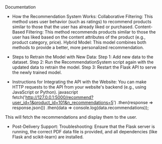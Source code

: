 Documentation

- How the Recommendation System Works:
  Collaborative Filtering: This method uses user behavior (such as ratings) to recommend products similar to those that the user has already liked or purchased.
  Content-Based Filtering: This method recommends products similar to those the user has liked based on the content attributes of the product (e.g., product category, price).
  Hybrid Model: This model combines both methods to provide a better, more personalized recommendation.

- Steps to Retrain the Model with New Data:
  Step 1: Add new data to the dataset.
  Step 2: Run the RecommendationSystem script again with the updated data to retrain the model.
  Step 3: Restart the Flask API to serve the newly trained model.

- Instructions for Integrating the API with the Website:
  You can make HTTP requests to the API from your website's backend (e.g., using JavaScript or Python).
  javascript
  fetch('http://127.0.0.1:5000/recommend?user_id=1&product_id=101&n_recommendations=5')
  .then(response => response.json())
  .then(data => console.log(data.recommendations));

This will fetch the recommendations and display them to the user.

- Post-Delivery Support:
  Troubleshooting: Ensure that the Flask server is running, the correct PDF data file is provided, and all dependencies (like Flask and scikit-learn) are installed.
